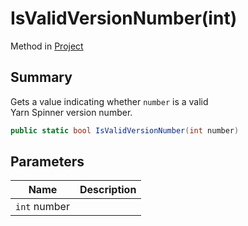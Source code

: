 # IsValidVersionNumber(int)

Method in [Project](yarn.compiler.project.md)

## Summary

Gets a value indicating whether `number` is a valid\
Yarn Spinner version number.

```csharp
public static bool IsValidVersionNumber(int number)
```

## Parameters

| Name         | Description |
| ------------ | ----------- |
| `int` number |             |
